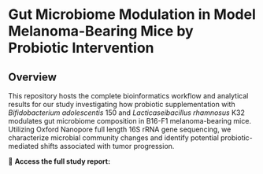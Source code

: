 # Gut Microbiome Modulation in Model Melanoma-Bearing Mice by Probiotic Intervention

## Overview

This repository hosts the complete bioinformatics workflow and analytical results for our study investigating how probiotic supplementation with *Bifidobacterium adolescentis* 150 and *Lacticaseibacillus rhamnosus* K32 modulates gut microbiome composition in B16-F1 melanoma-bearing mice. Utilizing Oxford Nanopore full length 16S rRNA gene sequencing, we characterize microbial community changes and identify potential probiotic-mediated shifts associated with tumor progression.

🔗 **Access the full study report:** 
